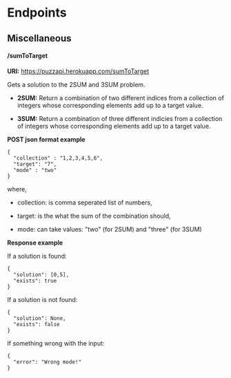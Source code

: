 # **Endpoints**

## Miscellaneous

#### /sumToTarget

**URI:** https://puzzapi.herokuapp.com/sumToTarget

Gets a solution to the 2SUM and 3SUM problem.

- **2SUM:** Return a combination of two different indices from a collection of integers whose corresponding elements add up to a target value.

- **3SUM:** Return a combination of three different indicies from a collection of integers whose corresponding elements add up to a target value.


**POST json format example**

```
{
  "collection" : "1,2,3,4,5,6",
  "target": "7",
  "mode" : "two"
}
```

where,

- collection: is comma seperated list of numbers,

- target: is the what the sum of the combination should,

- mode: can take values: "two" (for 2SUM) and "three" (for 3SUM)


**Response example**

If a solution is found:

```
{
  "solution": [0,5],
  "exists": true
}
```

If a solution is not found:
```
{
  "solution": None,
  "exists": false
}
```

If something wrong with the input:
```
{
  "error": "Wrong mode!"
}
```
